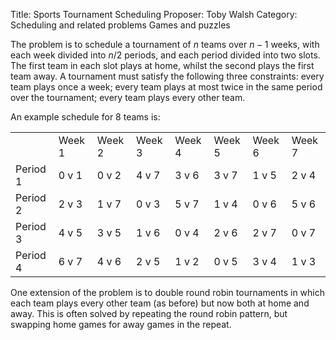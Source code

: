 Title:    Sports Tournament Scheduling
Proposer: Toby Walsh
Category: Scheduling and related problems
          Games and puzzles

The problem is to schedule a tournament of $n$ teams over $n-1$ weeks, with each week divided into $n/2$ periods, and each period divided into two slots. The first team in each slot plays at home, whilst the second plays the first team away. A tournament must satisfy the following three constraints: every team plays once a week; every team plays at most twice in the same period over the tournament; every team plays every other team.

An example schedule for 8 teams is: 

<table>
  <tr>
    <td></td><td>Week 1</td><td>Week 2</td><td>Week 3</td><td>Week 4</td><td>Week 5</td><td>Week 6</td><td>Week 7</td>
  </tr>
  <tr>
    <td>Period 1</td><td>0 v 1</td><td>0 v 2</td><td>4 v 7</td><td>3 v 6</td><td>3 v 7</td><td>1 v 5</td><td>2 v 4</td>
  </tr>
  <tr>
    <td>Period 2</td><td>2 v 3</td><td>1 v 7</td><td>0 v 3</td><td>5 v 7</td><td>1 v 4</td><td>0 v 6</td><td>5 v 6</td>
  </tr>
  <tr>
    <td>Period 3</td><td>4 v 5</td><td>3 v 5</td><td>1 v 6</td><td>0 v 4</td><td>2 v 6</td><td>2 v 7</td><td>0 v 7</td>
  </tr>
  <tr>
    <td>Period 4</td><td>6 v 7</td><td>4 v 6</td><td>2 v 5</td><td>1 v 2</td><td>0 v 5</td><td>3 v 4</td><td>1 v 3</td>
  </tr>
</table>

One extension of the problem is to double round robin tournaments in which each team plays every other team (as before) but now both at home and away. This is often solved by repeating the round robin pattern, but swapping home games for away games in the repeat.
